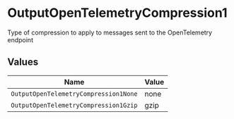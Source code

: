 # OutputOpenTelemetryCompression1

Type of compression to apply to messages sent to the OpenTelemetry endpoint


## Values

| Name                                  | Value                                 |
| ------------------------------------- | ------------------------------------- |
| `OutputOpenTelemetryCompression1None` | none                                  |
| `OutputOpenTelemetryCompression1Gzip` | gzip                                  |